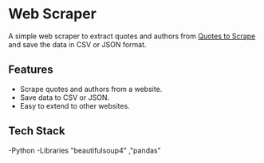 # Web Scraper

A simple web scraper to extract quotes and authors from [Quotes to Scrape](https://quotes.toscrape.com/) and save the data in CSV or JSON format.  

## Features
- Scrape quotes and authors from a website.
- Save data to CSV or JSON.
- Easy to extend to other websites.

## Tech Stack
-Python
-Libraries "beautifulsoup4" ,"pandas"
